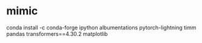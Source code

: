 # mimic


conda install -c conda-forge ipython albumentations pytorch-lightning timm pandas transformers==4.30.2 matplotlib 

